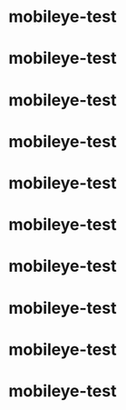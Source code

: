 # mobileye-test
# mobileye-test
# mobileye-test
# mobileye-test
# mobileye-test
# mobileye-test
# mobileye-test
# mobileye-test
# mobileye-test
# mobileye-test
